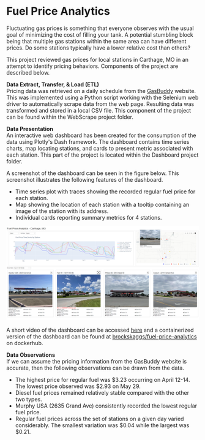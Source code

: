 # Fuel Price Analytics
Fluctuating gas prices is something that everyone observes with the usual goal of minimizing the cost of filling your tank.  A potential stumbling block being that multiple gas stations within the same area can have different prices.  Do some stations typically have a lower relative cost than others?

This project reviewed gas prices for local stations in Carthage, MO in an attempt to identify pricing behaviors.  Components of the project are described below.

**Data Extract, Transfer, & Load (ETL)**  
Pricing data was retrieved on a daily schedule from the [GasBuddy](https://www.gasbuddy.com/gasprices/missouri/carthage) website.  This was implemented using a Python script working with the Selenium web driver to automatically scrape data from the web page.  Resulting data was transformed and stored in a local CSV file.  This component of the project can be found within the WebScrape project folder.

**Data Presentation**  
An interactive web dashboard has been created for the consumption of the data using Plotly's Dash framework.  The dashboard contains time series charts, map locating stations, and cards to present metric associated with each station.  This part of the project is located within the Dashboard project folder.

A screenshot of the dashboard can be seen in the figure below.  This screenshot illustrates the following features of the dashboard.

- Time series plot with traces showing the recorded regular fuel price for each station.
- Map showing the location of each station with a tooltip containing an image of the station with its address.
- Individual cards reporting summary metrics for 4 stations.

![Dashboard Screenshot](ProjectVisuals/DashboardScreenshot.PNG)

A short video of the dashboard can be accessed [here](ProjectVisuals/DashboardDemo.mp4) and a containerized version of the dashboard can be found at [brockskaggs/fuel-price-analytics](https://hub.docker.com/r/brockskaggs/fuel-price-analytics) on dockerhub.

**Data Observations**  
If we can assume the pricing information from the GasBuddy website is accurate, then the following observations can be drawn from the data.

- The highest price for regular fuel was $3.23 occurring on April 12-14.  The lowest price observed was $2.93 on May 29. 
- Diesel fuel prices remained relatively stable compared with the other two types.
- Murphy USA (2635 Grand Ave) consistently recorded the lowest regular fuel price.
- Regular fuel prices across the set of stations on a given day varied considerably.  The smallest variation was $0.04 while the largest was $0.21.  
